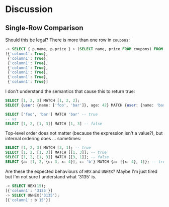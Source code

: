 # Discussion

## Single-Row Comparison

Should this be legal? There is more than one row in `coupons`:

```sql
-> SELECT { p.name, p.price } > (SELECT name, price FROM coupons) FROM products p;
[{'column1': True},
 {'column1': True},
 {'column1': True},
 {'column1': True},
 {'column1': True},
 {'column1': True},
 {'column1': True}]
```

I don't understand the semantics that cause this to return true:

```sql
SELECT [1, 2, 3] MATCH [1, 2, 2];
SELECT {user: {name: ['foo', 'bar']}, age: 42} MATCH {user: {name: 'bar'}};

SELECT ['foo', 'bar'] MATCH 'bar' -- true
-- vs
SELECT [1, 2, [1, 3]] MATCH [1, 3] -- false
```

Top-level order does not matter (because the expression isn't a value?),
but internal ordering does ... sometimes:

```sql
SELECT [1, 2, 3] MATCH [3, 1]; -- true
SELECT [1, 2, [1, 3]] MATCH [[1, 3]]; -- true
SELECT [1, 2, [1, 3]] MATCH [[3, 1]]; -- false
SELECT {a: [1, 2, {c: 3, x: 4}], c: 'b'} MATCH {a: [{x: 4}, 1]}; -- true? why?
```

Are these the expected behaviours of `HEX` and `UNHEX`?
Maybe I'm just tired but I'm not sure I understand what '3135' is.

```sql
-> SELECT HEX(15);
[{'column1': '3135'}]
-> SELECT UNHEX('3135');
[{'column1': b'15'}]
```
